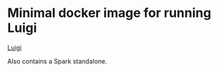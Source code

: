 # Minimal docker image for running Luigi

[Luigi](http://luigi.readthedocs.org/en/latest/index.html)

Also contains a Spark standalone.
